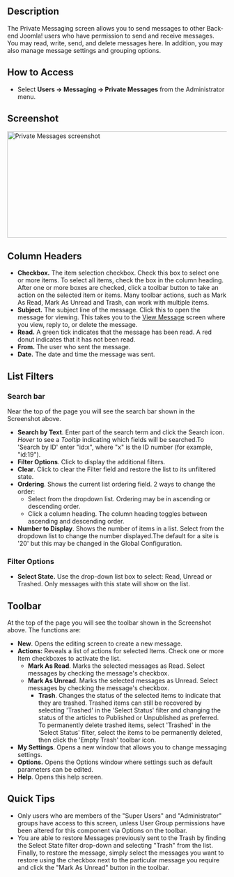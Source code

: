 <!-- Filename: Help4.x:Private_Messages / Display title: Private Messages -->

## Description

The Private Messaging screen allows you to send messages to other
Back-end Joomla! users who have permission to send and receive messages.
You may read, write, send, and delete messages here. In addition, you
may also manage message settings and grouping options.

## How to Access

- Select **Users → Messaging → Private Messages** from the
  Administrator menu.

## Screenshot

<img
src="https://docs.joomla.org/images/c/c2/Help-4x-Components-Messaging-Inbox-screen-en.png"
decoding="async" data-file-width="800" data-file-height="244"
width="800" height="244"
alt="Private Messages screenshot" />

## Column Headers

- **Checkbox.** The item selection checkbox. Check this box to select
  one or more items. To select all items, check the box in the column
  heading. After one or more boxes are checked, click a toolbar button
  to take an action on the selected item or items. Many toolbar actions,
  such as Mark As Read, Mark As Unread and Trash, can work with multiple
  items.
- **Subject.** The subject line of the message. Click this to open the
  message for viewing. This takes you to the [View
  Message](https://docs.joomla.org/Help4.x:Private_Messages:_Read/en "Help4.x:Private Messages: Read/en")
  screen where you view, reply to, or delete the message.
- **Read.** A green tick indicates that the message has been read. A red
  donut indicates that it has not been read.
- **From.** The user who sent the message.
- **Date.** The date and time the message was sent.

## List Filters

### Search bar

Near the top of the page you will see the search bar shown in the
Screenshot above.

- **Search by Text**. Enter part of the search term and click the Search
  icon. *Hover* to see a *Tooltip* indicating which fields will be
  searched.To 'Search by ID' enter "id:x", where "x" is the ID number
  (for example, "id:19").
- **Filter Options**. Click to display the additional filters.
- **Clear**. Click to clear the Filter field and restore the list to its
  unfiltered state.
- **Ordering**. Shows the current list ordering field. 2 ways to change
  the order:
  - Select from the dropdown list. Ordering may be in ascending or
    descending order.
  - Click a column heading. The column heading toggles between ascending
    and descending order.
- **Number to Display**. Shows the number of items in a list. Select
  from the dropdown list to change the number displayed.The default for
  a site is '20' but this may be changed in the Global Configuration.

### Filter Options

- **Select State.** Use the drop-down list box to select: Read, Unread
  or Trashed. Only messages with this state will show on the list.

## Toolbar

At the top of the page you will see the toolbar shown in the
Screenshot above. The functions are:

- **New**. Opens the editing screen to create a new message.
- **Actions:** Reveals a list of actions for selected Items. Check one
  or more Item checkboxes to activate the list.
  - **Mark As Read**. Marks the selected messages as Read. Select
    messages by checking the message's checkbox.
  - **Mark As Unread**. Marks the selected messages as Unread. Select
    messages by checking the message's checkbox.
    - **Trash**. Changes the status of the selected items to indicate that
  they are trashed. Trashed items can still be recovered by selecting
  'Trashed' in the 'Select Status' filter and changing the status of the
  articles to Published or Unpublished as preferred. To permanently
  delete trashed items, select 'Trashed' in the 'Select Status' filter,
  select the items to be permanently deleted, then click the 'Empty
  Trash' toolbar icon.
- **My Settings**. Opens a new window that allows you to change
  messaging settings.
- **Options.** Opens the Options window where settings such as default
  parameters can be edited.
- **Help**. Opens this help screen.

## Quick Tips

- Only users who are members of the "Super Users" and "Administrator"
  groups have access to this screen, unless User Group permissions have
  been altered for this component via Options on the toolbar.
- You are able to restore Messages previously sent to the Trash by
  finding the Select State filter drop-down and selecting "Trash" from
  the list. Finally, to restore the message, simply select the messages
  you want to restore using the checkbox next to the particular message
  you require and click the "Mark As Unread" button in the toolbar.
